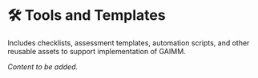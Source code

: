 # 🛠️ Tools and Templates

Includes checklists, assessment templates, automation scripts, and other reusable assets to support implementation of GAIMM.

_Content to be added._
